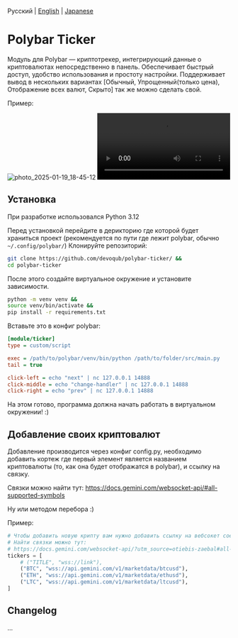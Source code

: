 Русский | [English](https://github.com/devoqub/polybar-ticker/blob/main/README.md) | [Japanese](https://github.com/devoqub/polybar-ticker/blob/main/README%20JP.md)

# Polybar Ticker

Модуль для Polybar — криптотрекер, интегрирующий данные о криптовалютах непосредственно в панель. Обеспечивает быстрый
доступ, удобство использования и простоту настройки.
Поддерживает вывод в нескольких вариантах \[Обычный, Упрощенный(только цена), Отображение всех валют, Скрыто] так же
можно сделать свой.

Пример:

![photo_2025-01-19_18-45-12](https://github.com/user-attachments/assets/059d1725-7c7d-46f7-af14-c85d818bab66)
<video src="https://github.com/user-attachments/assets/7306b5c1-7203-43a7-974c-3bbda063e987"> </video>

## Установка

При разработке использовался Python 3.12

Перед установкой перейдите в дерикторию где которой будет храниться проект (рекомендуется по пути где лежит polybar,
обычно `~/.config/polybar/`)
Клонируйте репозиторий:

```bash
git clone https://github.com/devoqub/polybar-ticker/ &&
cd polybar-ticker
```

После этого создайте виртуальное окружение и установите зависимости.

```bash
python -m venv venv && 
source venv/bin/activate && 
pip install -r requirements.txt
```

Вставьте это в конфиг polybar:

```ini
[module/ticker]
type = custom/script

exec = /path/to/polybar/venv/bin/python /path/to/folder/src/main.py
tail = true

click-left = echo "next" | nc 127.0.0.1 14888
click-middle = echo "change-handler" | nc 127.0.0.1 14888
click-right = echo "prev" | nc 127.0.0.1 14888
```
На этом готово, программа должна начать работать в виртуальном окружении! :)


## Добавление своих криптовалют

Добавление производится через конфиг config.py, необходимо добавить кортеж где первый элемент является названием
криптовалюты (то, как она будет отображатся в polybar), и ссылку на связку.

Связки можно найти тут: https://docs.gemini.com/websocket-api/#all-supported-symbols

Ну или методом перебора :)

Пример:

```python
# Чтобы добавить новую крипту вам нужно добавить ссылку на вебсокет соединение с сайта ниже
# Найти связки можно тут:
# https://docs.gemini.com/websocket-api/?utm_source=otiebis-zaebal#all-supported-symbols
tickers = [
    # ("TITLE", "wss://link"),
    ("BTC", "wss://api.gemini.com/v1/marketdata/btcusd"),
    ("ETH", "wss://api.gemini.com/v1/marketdata/ethusd"),
    ("LTC", "wss://api.gemini.com/v1/marketdata/ltcusd"),
]
```

## Changelog

...



